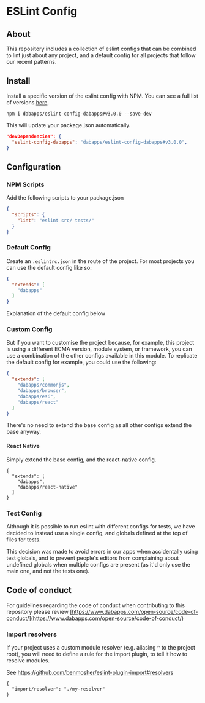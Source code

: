 # ESLint Config


## About
This repository includes a collection of eslint configs that can be combined to lint just about any project, and a default config for all projects that follow our recent patterns.


## Install

Install a specific version of the eslint config with NPM. You can see a full list of versions [here](https://github.com/dabapps/eslint-config-dabapps/releases).

```shell
npm i dabapps/eslint-config-dabapps#v3.0.0 --save-dev
```

This will update your package.json automatically.

```json
"devDependencies": {
  "eslint-config-dabapps": "dabapps/eslint-config-dabapps#v3.0.0",
}
```


## Configuration


### NPM Scripts

Add the following scripts to your package.json

```json
{
  "scripts": {
    "lint": "eslint src/ tests/"
  }
}
```


### Default Config

Create an `.eslintrc.json` in the route of the project. For most projects you can use the default config like so:

```json
{
  "extends": [
    "dabapps"
  ]
}
```

Explanation of the default config below


### Custom Config

But if you want to customise the project because, for example, this project is using a different ECMA version, module system, or framework, you can use a combination of the other configs available in this module. To replicate the default config for example, you could use the following:

```json
{
  "extends": [
    "dabapps/commonjs",
    "dabapps/browser",
    "dabapps/es6",
    "dabapps/react"
  ]
}
```

There's no need to extend the base config as all other configs extend the base anyway.


#### React Native

Simply extend the base config, and the react-native config.

```
{
  "extends": [
    "dabapps",
    "dabapps/react-native"
  ]
}
```


### Test Config

Although it is possible to run eslint with different configs for tests, we have decided to instead use a single config, and globals defined at the top of files for tests.

This decision was made to avoid errors in our apps when accidentally using test globals, and to prevent people's editors from complaining about undefined globals when multiple configs are present (as it'd only use the main one, and not the tests one).

## Code of conduct

For guidelines regarding the code of conduct when contributing to this repository please review [https://www.dabapps.com/open-source/code-of-conduct/](https://www.dabapps.com/open-source/code-of-conduct/)

### Import resolvers

If your project uses a custom module resolver (e.g. aliasing `^` to the project root), you will need to define a rule for the import plugin, to tell it how to resolve modules.

See https://github.com/benmosher/eslint-plugin-import#resolvers

```
{
  "import/resolver": "./my-resolver"
}
```
